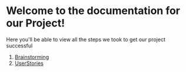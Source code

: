# Welcome to the documentation for our Project!

Here you'll be able to view all the steps we took to get our project successful

1. [Brainstorming](./Brainstorming.md)
2. [UserStories](./UserStories.md)

